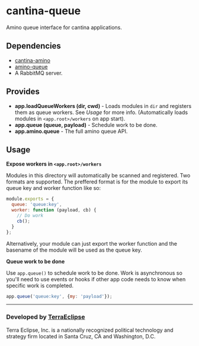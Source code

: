 cantina-queue
=============

Amino queue interface for cantina applications.

Dependencies
------------

- [cantina-amino](https://github.com/cantina/cantina-amino)
- [amino-queue](https://github.com/amino/amino-queue)
- A RabbitMQ server.

Provides
--------

- **app.loadQueueWorkers (dir, cwd)** - Loads modules in `dir` and registers them
  as queue workers. See *Usage* for more info. (Automatically loads modules in
  `<app.root>/workers` on app start).
- **app.queue (queue, payload)** - Schedule work to be done.
- **app.amino.queue** - The full amino queue API.

Usage
-----

**Expose workers in `<app.root>/workers`**

Modules in this directory will automatically be scanned and registered. Two
formats are supported. The preffered format is for the module to export its
queue key and worker function like so:

```js
module.exports = {
  queue: 'queue:key',
  worker: function (payload, cb) {
    // Do work
    cb();
  }
};
```

Alternatively, your module can just export the worker function and the
basename of the module will be used as the queue key.

**Queue work to be done**

Use `app.queue()` to schedule work to be done. Work is asynchronous so you'll
need to use events or hooks if other app code needs to know when specific
work is completed.

```js
app.queue('queue:key', {my: 'payload'});
```

- - -

### Developed by [TerraEclipse](https://github.com/TerraEclipse)

Terra Eclipse, Inc. is a nationally recognized political technology and
strategy firm located in Santa Cruz, CA and Washington, D.C.
